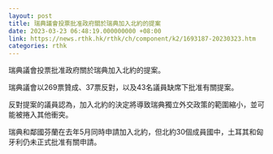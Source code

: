 ```yaml
---
layout: post
title: 瑞典議會投票批准政府關於瑞典加入北約的提案
date: 2023-03-23 06:48:19.000000000 +08:00
link: https://news.rthk.hk/rthk/ch/component/k2/1693187-20230323.htm
categories: rthk
---
```


瑞典議會投票批准政府關於瑞典加入北約的提案。

瑞典議會以269票贊成、37票反對，以及43名議員缺席下批准有關提案。

反對提案的議員認為，加入北約的決定將導致瑞典獨立外交政策的範圍縮小，並可能被捲入其他衝突。

瑞典和鄰國芬蘭在去年5月同時申請加入北約，但北約30個成員國中，土耳其和匈牙利仍未正式批准有關申請。

